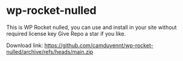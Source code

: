# wp-rocket-nulled

This is WP Rocket nulled, you can use and install in your site without required license key
Give Repo a star if you like. 

Download link: https://github.com/camduyennt/wp-rocket-nulled/archive/refs/heads/main.zip